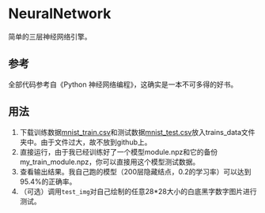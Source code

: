 # NeuralNetwork
简单的三层神经网络引擎。

## 参考
全部代码参考自《Python 神经网络编程》，这确实是一本不可多得的好书。

## 用法
1. 下载训练数据[mnist_train.csv](https://pjreddie.com/media/files/mnist_train.csv)和测试数据[mnist_test.csv](https://pjreddie.com/media/files/mnist_test.csv)放入trains_data文件夹中。由于文件过大，故不放到github上。
2. 直接运行，由于我已经训练好了一个模型module.npz和它的备份my_train_module.npz，你可以直接用这个模型测试数据。
3. 查看输出结果。我自己跑的模型（200层隐藏结点，0.2的学习率）可以达到95.4%的正确率。
4. （可选）调用`test_img`对自己绘制的任意28*28大小的白底黑字数字图片进行测试。
